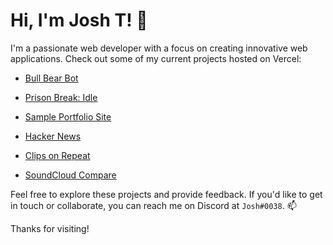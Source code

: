 # Hi, I'm Josh T! 👋

I'm a passionate web developer with a focus on creating innovative web applications. Check out some of my current projects hosted on Vercel:

- [Bull Bear Bot](https://bear-bull-bot.vercel.app/)

- [Prison Break: Idle](https://prison-break-idle-josht64.vercel.app/)

- [Sample Portfolio Site](https://portfolio-site-josht64.vercel.app/)
- [Hacker News](https://hacker-news-project-sigma.vercel.app/)
  
- [Clips on Repeat](https://clips-on-repeat.vercel.app/)
- [SoundCloud Compare](https://sound-cloud-compare-git-main-josht64.vercel.app/)


Feel free to explore these projects and provide feedback. If you'd like to get in touch or collaborate, you can reach me on Discord at `Josh#0038`. 📫

Thanks for visiting!
